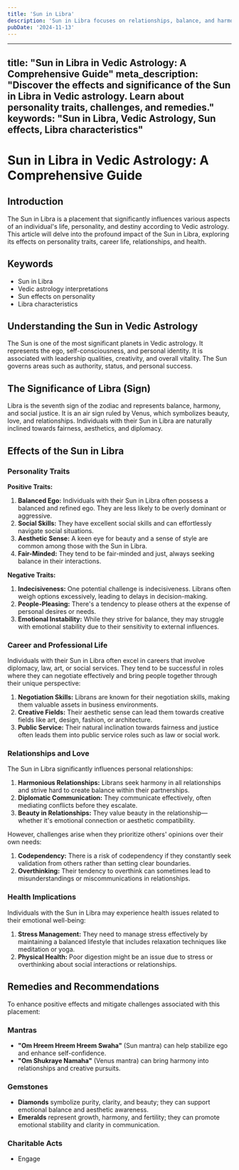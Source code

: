 ```yaml
---
title: 'Sun in Libra'
description: 'Sun in Libra focuses on relationships, balance, and harmony. These individuals seek fairness, are diplomatic, and appreciate aesthetics and beauty. in Vedic Astrology'
pubDate: '2024-11-13'
---
```


---
title: "Sun in Libra in Vedic Astrology: A Comprehensive Guide"
meta_description: "Discover the effects and significance of the Sun in Libra in Vedic astrology. Learn about personality traits, challenges, and remedies."
keywords: "Sun in Libra, Vedic Astrology, Sun effects, Libra characteristics"
---

# Sun in Libra in Vedic Astrology: A Comprehensive Guide

## Introduction

The Sun in Libra is a placement that significantly influences various aspects of an individual's life, personality, and destiny according to Vedic astrology. This article will delve into the profound impact of the Sun in Libra, exploring its effects on personality traits, career life, relationships, and health.

## Keywords

- Sun in Libra
- Vedic astrology interpretations
- Sun effects on personality
- Libra characteristics

## Understanding the Sun in Vedic Astrology

The Sun is one of the most significant planets in Vedic astrology. It represents the ego, self-consciousness, and personal identity. It is associated with leadership qualities, creativity, and overall vitality. The Sun governs areas such as authority, status, and personal success.

## The Significance of Libra (Sign)

Libra is the seventh sign of the zodiac and represents balance, harmony, and social justice. It is an air sign ruled by Venus, which symbolizes beauty, love, and relationships. Individuals with their Sun in Libra are naturally inclined towards fairness, aesthetics, and diplomacy.

## Effects of the Sun in Libra

### Personality Traits

**Positive Traits:**
1. **Balanced Ego:** Individuals with their Sun in Libra often possess a balanced and refined ego. They are less likely to be overly dominant or aggressive.
2. **Social Skills:** They have excellent social skills and can effortlessly navigate social situations.
3. **Aesthetic Sense:** A keen eye for beauty and a sense of style are common among those with the Sun in Libra.
4. **Fair-Minded:** They tend to be fair-minded and just, always seeking balance in their interactions.

**Negative Traits:**
1. **Indecisiveness:** One potential challenge is indecisiveness. Librans often weigh options excessively, leading to delays in decision-making.
2. **People-Pleasing:** There's a tendency to please others at the expense of personal desires or needs.
3. **Emotional Instability:** While they strive for balance, they may struggle with emotional stability due to their sensitivity to external influences.

### Career and Professional Life

Individuals with their Sun in Libra often excel in careers that involve diplomacy, law, art, or social services. They tend to be successful in roles where they can negotiate effectively and bring people together through their unique perspective:

1. **Negotiation Skills:** Librans are known for their negotiation skills, making them valuable assets in business environments.
2. **Creative Fields:** Their aesthetic sense can lead them towards creative fields like art, design, fashion, or architecture.
3. **Public Service:** Their natural inclination towards fairness and justice often leads them into public service roles such as law or social work.

### Relationships and Love

The Sun in Libra significantly influences personal relationships:

1. **Harmonious Relationships:** Librans seek harmony in all relationships and strive hard to create balance within their partnerships.
2. **Diplomatic Communication:** They communicate effectively, often mediating conflicts before they escalate.
3. **Beauty in Relationships:** They value beauty in the relationship—whether it's emotional connection or aesthetic compatibility.

However, challenges arise when they prioritize others' opinions over their own needs:

1. **Codependency:** There is a risk of codependency if they constantly seek validation from others rather than setting clear boundaries.
2. **Overthinking:** Their tendency to overthink can sometimes lead to misunderstandings or miscommunications in relationships.

### Health Implications

Individuals with the Sun in Libra may experience health issues related to their emotional well-being:

1. **Stress Management:** They need to manage stress effectively by maintaining a balanced lifestyle that includes relaxation techniques like meditation or yoga.
2. **Physical Health:** Poor digestion might be an issue due to stress or overthinking about social interactions or relationships.

## Remedies and Recommendations

To enhance positive effects and mitigate challenges associated with this placement:

### Mantras

- **"Om Hreem Hreem Hreem Swaha"** (Sun mantra) can help stabilize ego and enhance self-confidence.
- **"Om Shukraye Namaha"** (Venus mantra) can bring harmony into relationships and creative pursuits.

### Gemstones

- **Diamonds** symbolize purity, clarity, and beauty; they can support emotional balance and aesthetic awareness.
- **Emeralds** represent growth, harmony, and fertility; they can promote emotional stability and clarity in communication.

### Charitable Acts

- Engage